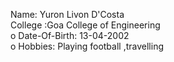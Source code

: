 Name: Yuron Livon D'Costa  
College :Goa College of Engineering  
o Date-Of-Birth: 13-04-2002  
o Hobbies: Playing football ,travelling
